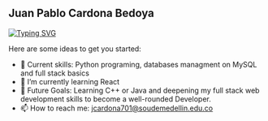 ## Juan Pablo Cardona Bedoya

[![Typing SVG](https://readme-typing-svg.demolab.com?font=Fira+Code&pause=1000&color=3D02F7&center=true&vCenter=true&width=435&lines=3rd-year+Software+Engineering;University+of+Medell%C3%ADn+Student)](https://git.io/typing-svg)


Here are some ideas to get you started:

- 🔭 Current skills: Python programing, databases managment on MySQL and full stack basics
- 🌱 I’m currently learning React
- 🎯 Future Goals: Learning C++ or Java and deepening my full stack web development skills to become a well-rounded Developer.
- 📫 How to reach me: jcardona701@soudemedellin.edu.co


